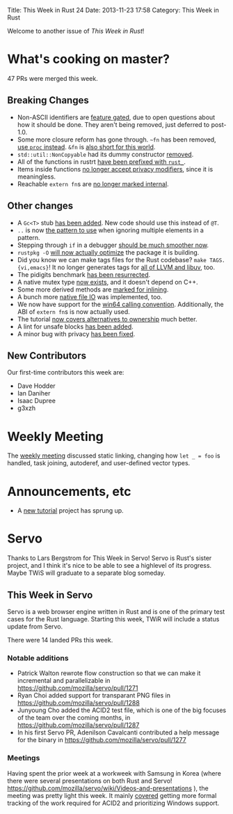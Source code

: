 Title: This Week in Rust 24
Date: 2013-11-23 17:58
Category: This Week in Rust

Welcome to another issue of *This Week in Rust*!

<!-- more -->

# What's cooking on master?

47 PRs were merged this week.

## Breaking Changes

- Non-ASCII identifiers are [feature
  gated](https://github.com/mozilla/rust/pull/10605), due to open questions
  about how it should be done. They aren't being removed, just deferred to
  post-1.0.
- Some more closure reform has gone through. `~fn` has been removed, [use
  `proc` instead](https://github.com/mozilla/rust/pull/10561). `&fn` is [also
  short for this world](https://github.com/mozilla/rust/pull/10568).
- `std::util::NonCopyable` had its dummy constructor
  [removed](https://github.com/mozilla/rust/pull/10575).
- All of the functions in rustrt [have been prefixed with
  `rust_`](https://github.com/mozilla/rust/pull/10440).
- Items inside functions [no longer accept privacy
  modifiers](https://github.com/mozilla/rust/pull/10443), since it is
  meaningless.
- Reachable `extern fn`s are [no longer marked
  internal](https://github.com/mozilla/rust/pull/10539).

## Other changes

- A `Gc<T>` stub [has been added](https://github.com/mozilla/rust/pull/10576).
  New code should use this instead of `@T`.
- `..` is now [the pattern to use](https://github.com/mozilla/rust/pull/10366)
  when ignoring multiple elements in a pattern.
- Stepping through `if` in a debugger [should be much smoother
  now](https://github.com/mozilla/rust/pull/10552).
- `rustpkg -O` [will now actually
  optimize](https://github.com/mozilla/rust/pull/10526) the package it is
  building.
- Did you know we can make tags files for the Rust codebase? `make
  TAGS.{vi,emacs}`! It no longer generates tags for [all of LLVM and
  libuv](https://github.com/mozilla/rust/pull/10508), too.
- The pidigits benchmark [has been
  resurrected](https://github.com/mozilla/rust/pull/10555).
- A native mutex type [now
  exists](https://github.com/mozilla/rust/pull/10479), and it doesn't depend
  on C++.
- Some more derived methods are [marked for
  inlining](https://github.com/mozilla/rust/pull/10557).
- A bunch more [native file IO](https://github.com/mozilla/rust/pull/10495)
  was implemented, too.
- We now have support for the [win64 calling
  convention](https://github.com/mozilla/rust/pull/10527). Additionally, the
  ABI of `extern fn`s is now actually used.
- The tutorial [now covers alternatives to
  ownership](https://github.com/mozilla/rust/pull/10589) much better.
- A lint for unsafe blocks [has been
  added](https://github.com/mozilla/rust/pull/10599).
- A minor bug with privacy [has been
  fixed](https://github.com/mozilla/rust/pull/10583).

## New Contributors

Our first-time contributors this week are:

- Dave Hodder
- Ian Daniher
- Isaac Dupree
- g3xzh

# Weekly Meeting

The [weekly
meeting](https://github.com/mozilla/rust/wiki/Meeting-weekly-2013-11-19)
discussed static linking, changing how `let _ = foo` is handled, task joining,
autoderef, and user-defined vector types.

# Announcements, etc

- A [new
  tutorial](http://adridu59.github.io/rust-tuts/) project
  has sprung up.

# Servo

Thanks to Lars Bergstrom for This Week in Servo! Servo is Rust's sister
project, and I think it's nice to be able to see a highlevel of its progress.
Maybe TWiS will graduate to a separate blog someday.

## This Week in Servo

Servo is a web browser engine written in Rust and is one of the primary test
cases for the Rust language. Starting this week, TWiR will include a status
update from Servo.

There were 14 landed PRs this week.

### Notable additions

- Patrick Walton rewrote flow construction so that we can make it incremental
  and parallelizable in https://github.com/mozilla/servo/pull/1271
- Ryan Choi added support for transparant PNG files in
  https://github.com/mozilla/servo/pull/1288
- Junyoung Cho added the ACID2 test file, which is one of the big focuses of
  the team over the coming months, in
  https://github.com/mozilla/servo/pull/1287
- In his first Servo PR, Adenilson Cavalcanti contributed a help message for
  the binary in https://github.com/mozilla/servo/pull/1277

### Meetings

Having spent the prior week at a workweek with Samsung in Korea (where there
were several presentations on both Rust and Servo!
https://github.com/mozilla/servo/wiki/Videos-and-presentations ), the meeting
was pretty light this week. It mainly [covered](
https://github.com/mozilla/servo/wiki/Meeting-2013-11-18 ) getting more formal
tracking of the work required for ACID2 and prioritizing Windows support.
